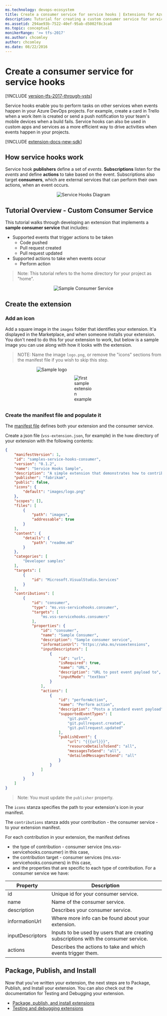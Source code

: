 ```yaml
---
ms.technology: devops-ecosystem
title: Create a consumer service for service hooks | Extensions for Azure DevOps 
description: Tutorial for creating a custom consumer service for service hooks in Azure DevOps.
ms.assetid: 294ae93b-7522-40ef-95ab-d5002f8c3ca8
ms.topic: conceptual
monikerRange: '>= tfs-2017'
ms.author: chcomley
author: chcomley
ms.date: 08/22/2016
---
```


# Create a consumer service for service hooks

[!INCLUDE [version-tfs-2017-through-vsts](../../includes/version-tfs-2017-through-vsts.md)]

Service hooks enable you to perform tasks on other services when events happen in your Azure DevOps projects. For example, create a card in Trello 
when a work item is created or send a push notification to your team's mobile devices when a build fails. Service hooks can also be used in custom apps and services 
as a more efficient way to drive activities when events happen in your projects.

[!INCLUDE [extension-docs-new-sdk](../../includes/extension-docs-new-sdk.md)]

## How service hooks work

Service hook **publishers** define a set of *events*. **Subscriptions** listen for the *events* and define **actions** to take based on the event. 
Subscriptions also target **consumers**, which are external services that can perform their own actions, when an event occurs. 

<center><img src="./media/service-hooks.png" alt="Service Hooks Diagram"/></center>

## Tutorial Overview - Custom Consumer Service

This tutorial walks through developing an extension that implements a **sample consumer service** that includes:
- Supported events that trigger actions to be taken
    - Code pushed
    - Pull request created
    - Pull request updated
-   Supported actions to take when events occur
    - Perform action

> Note: This tutorial refers to the home directory for your project as "home". 

<center><img src="./media/consumer-service.png" alt="Sample Consumer Service"/></center>

## Create the extension
### Add an icon

Add a square image in the ```images``` folder that identifies your extension.
It'a displayed in the Marketplace, and when someone installs your extension. You don't need to do this for your extension to work, 
but below is a sample image you can use along with how it looks with the extension.

>NOTE: Name the image ```logo.png```, or remove the "icons" sections from the manifest file if you wish to skip this step.

<div style="vertical-align:middle;display:block;width:60%;margin-left:auto;margin-right:auto">
<img alt="Sample logo" src="../get-started/media/logo.png" style="display:block;padding-bottom:10px;margin-left:auto;margin-right:auto">
</div>
<div style="vertical-align:middle;display:block;width:60;margin-left:auto;margin-right:auto">
<img alt="first sample extension example" src="../get-started/media/first-sample-extension.png" style="display:block;padding-bottom:10px;margin-left:auto;margin-right:auto">
</div>

### Create the manifest file and populate it
The [manifest file](./manifest.md) defines both your extension and the consumer service.

Create a json file (`vss-extension.json`, for example) in the `home` directory of your extension with the following contents:

```json
{
    "manifestVersion": 1,
    "id": "samples-service-hooks-consumer",
    "version": "0.1.2",
    "name": "Service Hooks Sample",
    "description": "A simple extension that demonstrates how to contribute a consumer service into service hooks.",
    "publisher": "fabrikam",
    "public": false,
    "icons": {
        "default": "images/logo.png"
    },
    "scopes": [],
    "files": [
        {
            "path": "images",
            "addressable": true
        }
    ],
    "content": {
        "details": {
            "path": "readme.md"
        }
    },
    "categories": [
        "Developer samples"
    ],
    "targets": [
        {
            "id": "Microsoft.VisualStudio.Services"
        }
    ],
    "contributions": [
        {
            "id": "consumer",
            "type": "ms.vss-servicehooks.consumer",
            "targets": [
                "ms.vss-servicehooks.consumers"
            ],
            "properties": {
                "id": "consumer",
                "name": "Sample Consumer",
                "description": "Sample consumer service",
                "informationUrl": "https://aka.ms/vsoextensions",
                "inputDescriptors": [
                    {
                        "id": "url",
                        "isRequired": true,
                        "name": "URL",
                        "description": "URL to post event payload to",
                        "inputMode": "textbox"
                    }
                ],
                "actions": [
                    {
                        "id": "performAction",
                        "name": "Perform action",
                        "description": "Posts a standard event payload",
                        "supportedEventTypes": [
                            "git.push",
                            "git.pullrequest.created",
                            "git.pullrequest.updated"
                        ],
                        "publishEvent": {
                            "url": "{{{url}}}",
                            "resourceDetailsToSend": "all",
                            "messagesToSend": "all",
                            "detailedMessagesToSend": "all"
                        }
                    }
                ]
            }
        }
    ]
}
```
> Note: You must update the `publisher` property.

The `icons` stanza specifies the path to your extension's icon in your manifest.

The `contributions` stanza adds your contribution - the consumer service - to your extension manifest.

For each contribution in your extension, the manifest defines
- the type of contribution - consumer service (ms.vss-servicehooks.consumer) in this case,
- the contribution target - consumer services (ms.vss-servicehooks.consumers) in this case,
- and the properties that are specific to each type of contribution. For a consumer service we have:

| Property           | Description                                                                                                                         
|--------------------|------------------------------------------------------------------------------------------|
| id                 | Unique id for your consumer service.                                                     |                  
| name               | Name of the consumer service.                                                            |                   
| description        | Describes your consumer service.                                                         |                   
| informationUrl     | Where more info can be found about your extension.                                       |
| inputDescriptors   | Inputs to be used by users that are creating subscriptions with the consumer service.    |                   
| actions            | Describes the actions to take and which events trigger them.                             |    

## Package, Publish, and Install

Now that you've written your extension, the next steps are to Package, Publish, and Install your extension. You can also check out the 
documentation for Testing and Debugging your extension. 

* [Package, publish, and install extensions](../publish/overview.md)
* [Testing and debugging extensions](/previous-versions/azure/devops/extend/test/debug-in-browser)
